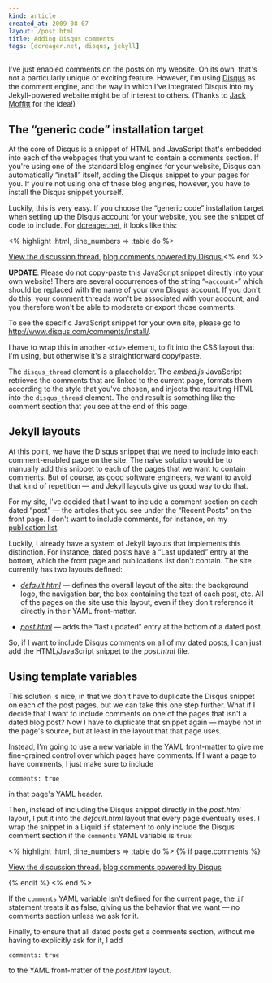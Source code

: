 ```yaml
---
kind: article
created_at: 2009-08-07
layout: /post.html
title: Adding Disqus comments
tags: [dcreager.net, disqus, jekyll]
---
```


I've just enabled comments on the posts on my website.  On its own,
that's not a particularly unique or exciting feature.  However, I'm
using [Disqus](http://disqus.com) as the comment engine, and the way
in which I've integrated Disqus into my Jekyll-powered website might
be of interest to others.  (Thanks to [Jack
Moffitt](http://metajack.im/) for the idea!)

## The “generic code” installation target

At the core of Disqus is a snippet of HTML and JavaScript that's
embedded into each of the webpages that you want to contain a comments
section.  If you're using one of the standard blog engines for your
website, Disqus can automatically “install” itself, adding the Disqus
snippet to your pages for you.  If you're not using one of these blog
engines, however, you have to install the Disqus snippet yourself.

Luckily, this is very easy.  If you choose the “generic code”
installation target when setting up the Disqus account for your
website, you see the snippet of code to include.  For
[dcreager.net](http://dcreager.net/), it looks like this:

<% highlight :html, :line_numbers => :table do %>
<div id="disqus_thread"></div>

<script
   type="text/javascript"
   src="http://disqus.com/forums/«account»/embed.js">
</script>
<noscript>
  <a href="http://«account».disqus.com/?url=ref">View the discussion thread.</a>
</noscript>

<a href="http://disqus.com" class="dsq-brlink">
  blog comments powered by <span class="logo-disqus">Disqus</span>
</a>
<% end %>

<div class="alert alert-warning">
  <p>
    <strong>UPDATE</strong>: Please do not copy-paste this JavaScript
    snippet directly into your own website!  There are several
    occurrences of the string “<code>«account»</code>” which should be
    replaced with the name of your own Disqus account.  If you don't
    do this, your comment threads won't be associated with your
    account, and you therefore won't be able to moderate or export
    those comments.
  </p>

  <p>
    To see the specific JavaScript snippet for your own site, please
    go to <a
    href="http://www.disqus.com/comments/install/">http://www.disqus.com/comments/install/</a>.
  </p>
</div>

I have to wrap this in another `<div>` element, to fit into the CSS
layout that I'm using, but otherwise it's a straightforward
copy/paste.

The `disqus_thread` element is a placeholder.  The *embed.js*
JavaScript retrieves the comments that are linked to the current page,
formats them according to the style that you've chosen, and injects
the resulting HTML into the `disqus_thread` element.  The end result
is something like the comment section that you see at the end of this
page.

## Jekyll layouts

At this point, we have the Disqus snippet that we need to include into
each comment-enabled page on the site.  The naïve solution would be to
manually add this snippet to each of the pages that we want to contain
comments.  But of course, as good software engineers, we want to avoid
that kind of repetition — and Jekyll layouts give us good way to do
that.

For my site, I've decided that I want to include a comment section on
each dated “post” — the articles that you see under the “Recent Posts”
on the front page.  I don't want to include comments, for instance, on
my [publication list](/publications/).

Luckily, I already have a system of Jekyll layouts that implements
this distinction.  For instance, dated posts have a “Last updated”
entry at the bottom, which the front page and publications list don't
contain.  The site currently has two layouts defined:

* [*default.html*](http://github.com/dcreager/dcreager.net/blob/master/_layouts/default.html) —
  defines the overall layout of the site: the background logo, the
  navigation bar, the box containing the text of each post, etc.  All
  of the pages on the site use this layout, even if they don't
  reference it directly in their YAML front-matter.

* [*post.html*](http://github.com/dcreager/dcreager.net/blob/master/_layouts/post.html) —
  adds the “last updated” entry at the bottom of a dated post.

So, if I want to include Disqus comments on all of my dated posts, I
can just add the HTML/JavaScript snippet to the *post.html* file.

## Using template variables

This solution is nice, in that we don't have to duplicate the Disqus
snippet on each of the post pages, but we can take this one step
further.  What if I decide that I want to include comments on one of
the pages that isn't a dated blog post?  Now I have to duplicate that
snippet again — maybe not in the page's source, but at least in the
layout that that page uses.

Instead, I'm going to use a new variable in the YAML front-matter to
give me fine-grained control over which pages have comments.  If I
want a page to have comments, I just make sure to include

    comments: true

in that page's YAML header.

Then, instead of including the Disqus snippet directly in the
*post.html* layout, I put it into the *default.html* layout that every
page eventually uses.  I wrap the snippet in a Liquid `if` statement
to only include the Disqus comment section if the `comments` YAML
variable is `true`:

<% highlight :html, :line_numbers => :table do %>
{% if page.comments %}

<div id="disqus_thread"></div>

<script
   type="text/javascript"
   src="http://disqus.com/forums/«account»/embed.js">
</script>
<noscript>
  <a href="http://«account».disqus.com/?url=ref">View the discussion thread.</a>
</noscript>

<a href="http://disqus.com" class="dsq-brlink">
  blog comments powered by <span class="logo-disqus">Disqus</span>
</a>

{% endif %}
<% end %>

If the `comments` YAML variable isn't defined for the current page,
the `if` statement treats it as false, giving us the behavior that we
want — no comments section unless we ask for it.

Finally, to ensure that all dated posts get a comments section,
without me having to explicitly ask for it, I add

    comments: true

to the YAML front-matter of the *post.html* layout.
